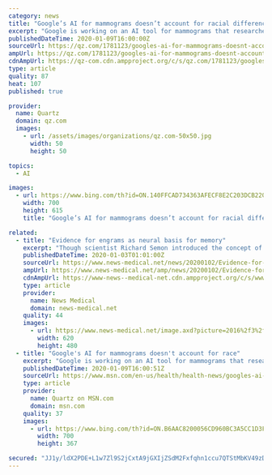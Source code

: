```yaml
---
category: news
title: "Google’s AI for mammograms doesn’t account for racial differences"
excerpt: "Google is working on an AI tool for mammograms that researchers hope will one day be more accurate than human radiologists. The tech giant paid for a study, the results of which were published last week (Jan.1) in Nature. Its findings, at first glance, look promising. But experts caution that AI has a long way to go before it can replace a ..."
publishedDateTime: 2020-01-09T16:00:00Z
sourceUrl: https://qz.com/1781123/googles-ai-for-mammograms-doesnt-account-for-race/
ampUrl: https://qz.com/1781123/googles-ai-for-mammograms-doesnt-account-for-race/amp/
cdnAmpUrl: https://qz-com.cdn.ampproject.org/c/s/qz.com/1781123/googles-ai-for-mammograms-doesnt-account-for-race/amp/
type: article
quality: 87
heat: 107
published: true

provider:
  name: Quartz
  domain: qz.com
  images:
    - url: /assets/images/organizations/qz.com-50x50.jpg
      width: 50
      height: 50

topics:
  - AI

images:
  - url: https://www.bing.com/th?id=ON.140FFCAD734363AFECF8E2C203DCB220
    width: 700
    height: 615
    title: "Google’s AI for mammograms doesn’t account for racial differences"

related:
  - title: "Evidence for engrams as neural basis for memory"
    excerpt: "Though scientist Richard Semon introduced the concept of the \"engram\" 115 years ago to posit a neural basis for memory, direct evidence for engrams has ... Experiments in rodents have revealed that engrams exist as multiscale networks of neurons. An experience becomes stored as a potentially retrievable memory in the brain when excited neurons ..."
    publishedDateTime: 2020-01-03T01:01:00Z
    sourceUrl: https://www.news-medical.net/news/20200102/Evidence-for-engrams-as-neural-basis-for-memory.aspx
    ampUrl: https://www.news-medical.net/amp/news/20200102/Evidence-for-engrams-as-neural-basis-for-memory.aspx
    cdnAmpUrl: https://www-news--medical-net.cdn.ampproject.org/c/s/www.news-medical.net/amp/news/20200102/Evidence-for-engrams-as-neural-basis-for-memory.aspx
    type: article
    provider:
      name: News Medical
      domain: news-medical.net
    quality: 44
    images:
      - url: https://www.news-medical.net/image.axd?picture=2016%2f3%2fChildren_playing_sunset_-_Zurijeta_8c5bdac77e44431bb1bfec67b9c87208-620x480.jpg
        width: 620
        height: 480
  - title: "Google's AI for mammograms doesn't account for race"
    excerpt: "Google is working on an AI tool for mammograms that researchers hope will one day be more accurate than human radiologists. The tech giant paid for a study, the results of which were published last week (Jan."
    publishedDateTime: 2020-01-09T16:00:51Z
    sourceUrl: https://www.msn.com/en-us/health/health-news/googles-ai-for-mammograms-doesnt-account-for-race/ar-BBYMMwb
    type: article
    provider:
      name: Quartz on MSN.com
      domain: msn.com
    quality: 37
    images:
      - url: https://www.bing.com/th?id=ON.B6AAC8200056CD960BC3A5CC1D3FC329
        width: 700
        height: 367

secured: "JJ1y/ldX2PDE+L1w7Zl9S2jCxtA9jGXIjZSdM2Fxfqhn1ccu7QTStMbKV49zDfoWAaVO8YuFM2UEcoqiv14TTFB6TbZXQcdSu0Ag6X48C5OoMow+iEU0Bw7MQDDaMtCejinfyCwZXWzQLDJZQF9o6ypP2zS/LJMcAJM/o7gnK86nY6ZSWkY8Jv3EHBUN2rsWacXOXmjCeSt5SqaJh2D7nYHdLPhAiJPx66C9ERe+9BoEfkg4YUW8iQUNVw4qta6+iDNMuwzgc1B9qfpWHvofrg==;CcS5yWSDqQDaBaz/SmdjAg=="
---
```


